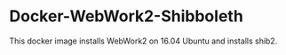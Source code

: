# Docker-WebWork2-Shibboleth
This docker image installs WebWork2 on 16.04 Ubuntu and installs shib2.
